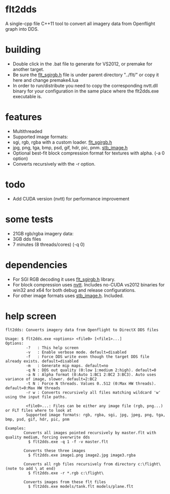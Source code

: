 # flt2dds
A single-cpp file C++11 tool to convert all imagery data from Openflight graph into DDS. <br/>
 
# building
* Double click in the .bat file to generate for VS2012, or premake for another target.<br/>
* Be sure the <a href="https://github.com/gyakoo/flt/blob/master/flt_sgirgb.h">flt_sgirgb.h</a> file is under parent directory "../flt/" or copy it here and change premake4.lua
* In order to run/distribute you need to copy the corresponding nvtt.dll binary for your configuration in the same place where the flt2dds.exe executable is.

# features
* Multithreaded
* Supported image formats: 
 * sgi, rgb, rgba with a custom loader. <a href="https://github.com/gyakoo/flt/blob/master/flt_sgirgb.h">flt_sgirgb.h</a>
 * jpg, png, tga, bmp, psd, gif, hdr, pic, pnm. <a href="https://github.com/nothings/stb/blob/master/stb_image.h">stb_image.h</a>
* Optional best-fit block compression format for textures with alpha. (-a 0 option)
* Converts recursively with the -r option.

# todo
* Add CUDA version (nvtt) for performance improvement

# some tests
* 21GB rgb/rgba imagery data:
 * 3GB dds files
 * 7 minutes (8 threads/cores) (-q 0)

# dependencies
* For SGI RGB decoding it uses <a href="../../flt/flt_sgirgb.h">flt_sgirgb.h</a> library.
* For block compression uses <a href="https://github.com/castano/nvidia-texture-tools">nvtt</a>. Includes no-CUDA vs2012 binaries for win32 and x64 for both debug and release configurations.
* For other image formats uses <a href="https://github.com/nothings/stb/blob/master/stb_image.h">stb_image.h</a>. Included.

# help screen
```
flt2dds: Converts imagery data from Openflight to DirectX DDS files

Usage: $ flt2dds.exe <options> <file0> [<file1>...]
Options:
         -?   : This help screen
         -v   : Enable verbose mode. default=disabled
         -f   : Force DDS write even though the target DDS file already exists. default=disabled
         -m   : Generate mip maps. default=no
         -q N : DDS out quality (0:low 1:medium 2:high). default=0
         -a N : Alpha format (0:Auto 1:BC1 2:BC2 3:BC3). Auto uses variance of image, slower. default=2:BC2
         -t N : Force N threads. Values 0..512 (0:Max HW threads). default=0:Max HW threads
         -r w : Converts recursively all files matching wildcard 'w' using the input file paths.

         <file0>...: Files can be either any image file (rgb, png...) or FLT files where to look at
         Supported image formats: rgb, rgba, sgi, jpg, jpeg, png, tga, bmp, psd, gif, hdr, pic, pnm

Examples:
        Converts all images pointed recursively by master.flt with quality medium, forcing overwrite dds
          $ flt2dds.exe -q 1 -f -v master.flt

        Converts these three images
          $ flt2dds.exe image1.png image2.jpg image3.rgba

        Converts all rgb files recursively from directory c:\flight\ (note to add \ at end)
          $ flt2dds.exe -r *.rgb c:\flight\

        Converts images from these flt files
          $ flt2dds.exe models/tank.flt models/plane.flt
```


